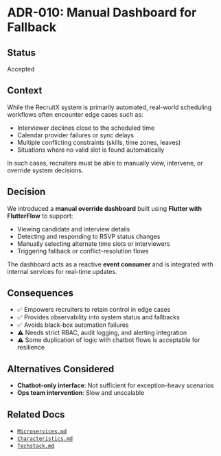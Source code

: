 # ADR-010: Manual Dashboard for Fallback

## Status

Accepted

## Context

While the RecruitX system is primarily automated, real-world scheduling workflows often encounter edge cases such as:

- Interviewer declines close to the scheduled time
- Calendar provider failures or sync delays
- Multiple conflicting constraints (skills, time zones, leaves)
- Situations where no valid slot is found automatically

In such cases, recruiters must be able to manually view, intervene, or override system decisions.

## Decision

We introduced a **manual override dashboard** built using **Flutter with FlutterFlow** to support:

- Viewing candidate and interview details
- Detecting and responding to RSVP status changes
- Manually selecting alternate time slots or interviewers
- Triggering fallback or conflict-resolution flows

The dashboard acts as a reactive **event consumer** and is integrated with internal services for real-time updates.

## Consequences

- ✅ Empowers recruiters to retain control in edge cases
- ✅ Provides observability into system status and fallbacks
- ✅ Avoids black-box automation failures
- ⚠️ Needs strict RBAC, audit logging, and alerting integration
- ⚠️ Some duplication of logic with chatbot flows is acceptable for resilience

## Alternatives Considered

- **Chatbot-only interface**: Not sufficient for exception-heavy scenarios
- **Ops team intervention**: Slow and unscalable

## Related Docs

- [`Microservices.md`](../Microservices.md)
- [`Characteristics.md`](../Characteristics.md)
- [`Techstack.md`](../Techstack.md)
